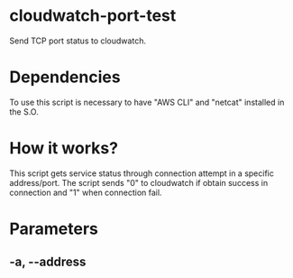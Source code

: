 # cloudwatch-port-test
Send TCP port status to cloudwatch.

# Dependencies

To use this script is necessary to have "AWS CLI" and "netcat" installed in the S.O.

# How it works?

This script gets service status through connection attempt in a specific address/port. The script sends "0" to cloudwatch if obtain success in connection and "1" when connection fail.

# Parameters

## -a, --address <IPv4 or IPv6>
